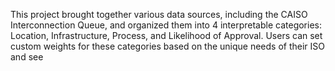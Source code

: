 This project brought together various data sources, including the CAISO Interconnection Queue, and organized them into 4 interpretable categories: Location, Infrastructure, Process, and Likelihood of Approval. Users can set custom weights for these categories based on the unique needs of their ISO and see 
